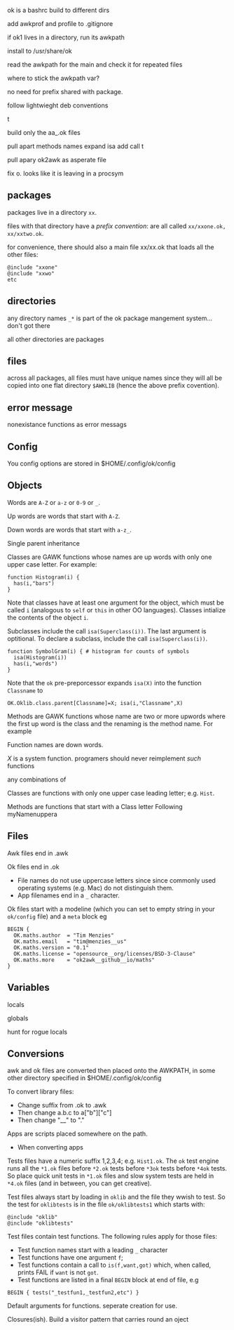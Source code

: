 ok is a bashrc 
build to different dirs

add awkprof and profile to .gitignore

if ok1 lives in a directory, run its awkpath

install to /usr/share/ok

read the awkpath for the main and check it for repeated files

where to stick the awkpath var?

no need for prefix shared with package.

follow lightwieght deb conventions

t

build only the aa_.ok files

pull apart methods names
expand isa 
add call t

pull apary ok2awk as asperate file

fix o. looks like it is leaving in a procsym

## packages

packages live in a directory `xx`.

files with that directory  have a _prefix convention_:
are all called `xx/xxone.ok, xx/xxtwo.ok`.

for convenience, there should also a main file xx/xx.ok that loads
all the other files:

```
@include "xxone"
@include "xxwo"
etc
```

## directories

any directory names `_*` is part of the ok package mangement system... don't got there

all other directories are packages

## files

across all packages, all files must have unique names since they will
all be copied into one flat directory `$AWKLIB` (hence the  above prefix 
covention).

## error message

nonexistance functions as error messags

## Config

You config options are stored  in $HOME/.config/ok/config

## Objects

Words are 
`A-Z` or `a-z` or `0-9` or `_`.

Up words are words that start with `A-Z`.

Down words are words that start with `a-z_`.

Single parent inheritance

Classes are GAWK functions whose names are up words with only one upper case letter. For example:

```
function Histogram(i) {
  has(i,"bars")
}

```

Note that classes have at least one argument for the object, which must be called `i` (analogous to `self` or `this` in other OO languages).
Classes intialize the contents of the object `i`.

Subclasses include the call `isa(Superclass(i))`. The last argument is optitional. 
To declare a subclass, include the call `isa(Superclass(i))`.

```
function SymbolGram(i) { # histogram for counts of symbols
  isa(Histogram(i))
  has(i,"words")
}
```

Note that the `ok` pre-preporcessor expands `isa(X)` into the function `Classname` to 

```
OK.Oklib.class.parent[Classname]=X; isa(i,"Classname",X)
```

Methods are GAWK functions whose name are two or more upwords where the first up word is the class and the renaming is the  method name.
For example 

Function names are down words.


_X_ is a system function. programers should never reimplement _such_ functions


any combinations of 

Classes are functions with only one upper case leading letter; e.g. `Hist`.

Methods are functions that start with a Class letter Following myNamenuppera


## Files

Awk files end in .awk

Ok files end in .ok

- File names do not use uppercase letters since since commonly used
  operating systems (e.g. Mac) do not distinguish them.
- App filenames end in a `_` character.

Ok files start with a modeline (which you can set to empty string in your `ok/config` file) and a `meta` block eg

```
BEGIN {
  OK.maths.author  = "Tim Menzies"
  OK.maths.email   = "tim@menzies__us"
  OK.maths.version = "0.1"
  OK.maths.license = "opensource__org/licenses/BSD-3-Clause"
  OK.maths.more    = "ok2awk__github__io/maths"
}
```

## Variables

locals

globals

hunt for rogue locals

## Conversions

awk and ok files are converted then placed onto the AWKPATH, in some other directory specified in $HOME/.config/ok/config

To convert library files:
- Change suffix from .ok to .awk
- Then change a.b.c to a["b"]["c"]
- Then change "__" to "."

Apps are scripts placed somewhere on the path.

- When converting apps

Tests files have a numeric suffix 1,2,3,4; e.g. `Hist1.ok`. 
The `ok` test engine runs all the `*1.ok` files before
`*2.ok` tests before `*3ok` tests before `*4ok` tests.
So place quick unit tests in `*1.ok` files and slow system tests
are held in `*4.ok` files (and in between, you can get creative). 

Test files always start by loading in `oklib` and the file they wwish to test. So the test for `oklibtests`
is in the file `ok/oklibtests1` which starts with:

```
@include "oklib"
@include "oklibtests"
```

Test files contain test functions. The following rules apply for those files:

- Test function names start with a leading `_` character
- Test functions  have one argument `f`;
- Test functions contain a call to `is(f,want,got)` which, when called, prints FAIL if `want` is not `got`.
- Test functions are listed in a final `BEGIN` block at end of file, e.g

```
BEGIN { tests("_testfun1,_testfun2,etc") }
```


Default arguments for functions. seperate creation for use.

Closures(ish). Build a visitor pattern that carries round an oject
